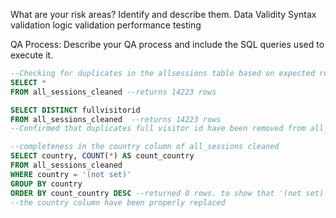 What are your risk areas? Identify and describe them.
Data Validity
Syntax validation
logic validation
performance testing


QA Process:
Describe your QA process and include the SQL queries used to execute it.
```SQL
--Checking for duplicates in the allsessions table based on expected rows.
SELECT *
FROM all_sessions_cleaned --returns 14223 rows

SELECT DISTINCT fullvisitorid
FROM all_sessions_cleaned  --returns 14223 rows
--Confirmed that duplicates full visitor id have been removed from all_sessions table

--completeness in the country column of all_sessions cleaned
SELECT country, COUNT(*) AS count_country
FROM all_sessions_cleaned
WHERE country = '(not set)'
GROUP BY country
ORDER BY count_country DESC --returned 0 rows. to show that '(not set)' records in 
--the country column have been properly replaced